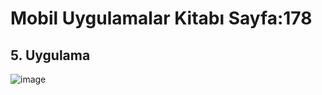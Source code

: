 # Mobil Uygulamalar Kitabı Sayfa:178 
## 5. Uygulama
![image](https://github.com/nuritiras/ElektrikTuketimi/assets/47992544/b1881287-0701-4d04-b334-55c6f7f15e80)

